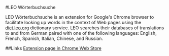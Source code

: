 #LEO Wörterbuchsuche

LEO Wörterbuchsuche is an extension for Google's Chrome browser to facilitate looking up words in the context of Web pages using the [dict.leo.org](http://dict.leo.org/) dictionary service. LEO searches their databases of translations to and from German paired with one of the following languages: English, French, Spanish, Italian, Chinese, and Russian.

##Links
[Extension page in Chrome Web Store](https://chrome.google.com/webstore/detail/ojniiiidjmoaiehegaedmfdclmgmmpdp)

